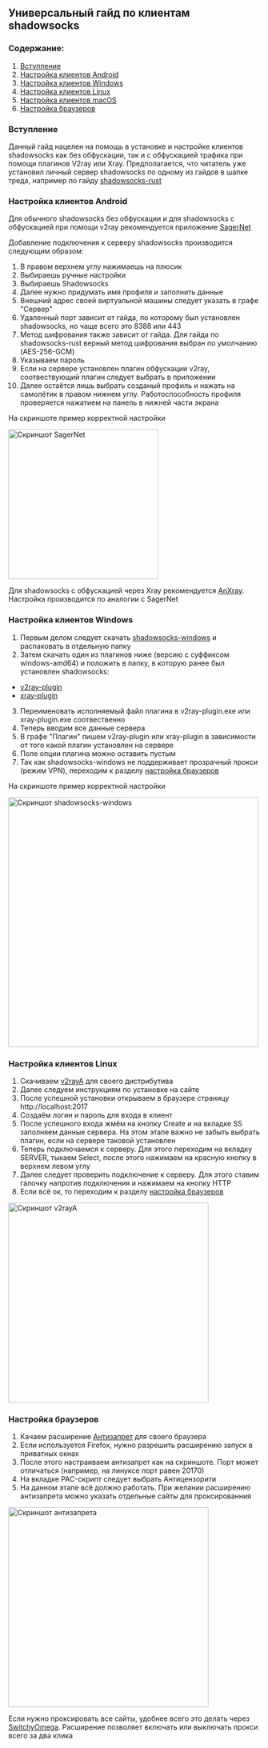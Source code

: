 ## Универсальный гайд по клиентам shadowsocks

### Содержание:
1. [Вступление](ss-clients.md#вступление)
2. [Настройка клиентов Android](ss-clients.md#настройка-клиентов-android)
3. [Настройка клиентов Windows](ss-clients.md#настройка-клиентов-windows)
4. [Настройка клиентов Linux](ss-clients.md#настройка-клиентов-linux)
5. [Настройка клиентов macOS](ss-clients.md#настройка-клиентов-macos)
6. [Настройка браузеров](ss-clients.md#настройка-браузеров)

### Вступление

Данный гайд нацелен на помощь в установке и настройке клиентов shadowsocks как без обфускации, так и с обфускацией трафика при помощи плагинов V2ray или Xray. Предполагается, что читатель уже установил личный сервер shadowsocks по одному из гайдов в шапке треда, например по гайду [shadowsocks-rust](docker-ss-v2ray.md)


### Настройка клиентов Android
Для обычного shadowsocks без обфускации и для shadowsocks с обфускацией при помощи v2ray рекомендуется приложение [SagerNet](https://f-droid.org/packages/io.nekohasekai.sagernet/)

Добавление подключения к серверу shadowsocks производится следующим образом:
1. В правом верхнем углу нажимаешь на плюсик
2. Выбираешь ручные настройки
3. Выбираешь Shadowsocks
4. Далее нужно придумать имя профиля и заполнить данные
5. Внешний адрес своей виртуальной машины следует указать в графе "Сервер"
6. Удаленный порт зависит от гайда, по которому был установлен shadowsocks, но чаще всего это 8388 или 443
7. Метод шифрования также зависит от гайда. Для гайда по shadowsocks-rust верный метод шифрования выбран по умолчанию (AES-256-GCM)
8. Указываем пароль
9. Если на сервере установлен плагин обфускации v2ray, соотвествующий плагин следует выбрать в приложении
10. Далее остаётся лишь выбрать созданый профиль и нажать на самолётик в правом нижнем углу. Работоспособность профиля проверяется нажатием на панель в нижней части экрана
    
На скриншоте пример корректной настройки

<img src="../img/ss-clients/SagerNet.png" title="Пример правильной конфигурации shadowsocks-windows" alt="Скриншот SagerNet" width="300"/>

Для shadowsocks с обфускацией через Xray рекомендуется [AnXray](https://f-droid.org/packages/io.nekohasekai.anXray/). Настройка производится по аналогии с SagerNet

### Настройка клиентов Windows
1. Первым делом следует скачать [shadowsocks-windows](https://github.com/shadowsocks/shadowsocks-windows/releases/latest) и распаковать в отдельную папку
2. Затем скачать один из плагинов ниже (версию с суффиксом windows-amd64) и положить в папку, в которую ранее был установлен shadowsocks:
+ [v2ray-plugin](https://github.com/shadowsocks/v2ray-plugin/releases/latest)
+ [xray-plugin](https://github.com/teddysun/xray-plugin/releases/latest)
3. Переименовать исполняемый файл плагина в v2ray-plugin.exe или xray-plugin.exe соотвественно
4. Теперь вводим все данные сервера
5. В графе "Плагин" пишем v2ray-plugin или xray-plugin в зависимости от того какой плагин установлен на сервере
6. Поле опции плагина можно оставить пустым
7. Так как shadowsocks-windows не поддерживает прозрачный прокси (режим VPN), переходим к разделу [настройка браузеров](ss-clients.md#настройка-браузеров)

На скриншоте пример корректной настройки

<img src="../img/ss-clients/shadowsocks-windows.png" title="Пример правильной конфигурации shadowsocks-windows" alt="Скриншот shadowsocks-windows" width="500"/>

### Настройка клиентов Linux
1. Скачиваем [v2rayA](https://v2raya.org/en/docs/prologue/installation/) для своего дистрибутива
2. Далее следуем инструкциям по установке на сайте
3. После успешной установки открываем в браузере страницу http://localhost:2017
4. Создаём логин и пароль для входа в клиент
5. После успешного входа жмём на кнопку Create и на вкладке SS заполняем данные сервера. На этом этапе важно не забыть выбрать плагин, если на сервере таковой установлен
6. Теперь подключаемся к серверу. Для этого переходим на вкладку SERVER, тыкаем Select, после этого нажимаем на красную кнопку в верхнем левом углу
7. Далее следует проверить подключение к серверу. Для этого ставим галочку напротив подключения и нажимаем на кнопку HTTP
8. Если всё ок, то переходим к разделу [настройка браузеров](ss-clients.md#настройка-браузеров)


<img src="../img/ss-clients/v2raya.png" title="Пример правильной конфигурации v2rayA" alt="Скриншот v2rayA" width="400"/>
<!--
### Настройка клиентов macOS
+ [clashX](https://github.com/yichengchen/clashX/releases/latest)
+ [V2RayXS](https://github.com/tzmax/V2RayXS/releases/latest)
-->

### Настройка браузеров
1. Качаем расширение [Антизапрет](https://antizapret.prostovpn.org/) для своего браузера
2. Если используется Firefox, нужно разрешить расширению запуск в приватных окнах
3. После этого настраиваем антизапрет как на скриншоте. Порт может отличаться (например, на линуксе порт равен 20170)
4. На вкладке PAC-скрипт следует выбрать Антицензорити
5. На данном этапе всё должно работать. При желании расширению антизапрета можно указать отдельные сайты для проксированния

<img src="../img/ss-clients/antizapret.png" title="Пример правильной конфигурации антизапрета" alt="Скриншот антизапрета" width="400"/>

Если нужно проксировать все сайты, удобнее всего это делать через [SwitchyOmega](https://chrome.google.com/webstore/detail/proxy-switchyomega/padekgcemlokbadohgkifijomclgjgif). Расширение позволяет включать или выключать прокси всего за два клика  
